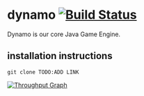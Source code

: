 # dynamo [![Build Status](https://travis-ci.org/polarorb/dynamo.svg?branch=master)](https://travis-ci.org/polarorb/dynamo)
Dynamo is our core Java Game Engine.

## installation instructions

`git clone TODO:ADD LINK`

[![Throughput Graph](https://graphs.waffle.io/polarorb/dynamo/throughput.svg)](https://waffle.io/polarorb/dynamo/metrics/throughput)
